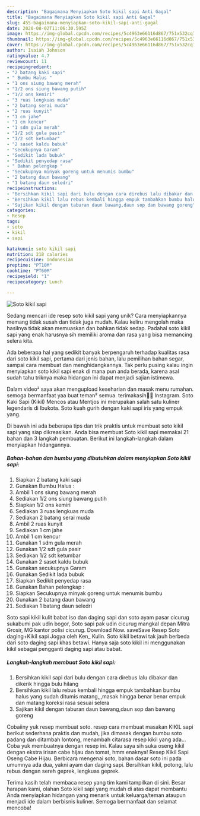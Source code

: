 ```yaml
---
description: "Bagaimana Menyiapkan Soto kikil sapi Anti Gagal"
title: "Bagaimana Menyiapkan Soto kikil sapi Anti Gagal"
slug: 455-bagaimana-menyiapkan-soto-kikil-sapi-anti-gagal
date: 2020-08-02T11:06:30.595Z
image: https://img-global.cpcdn.com/recipes/5c4963e66116d867/751x532cq70/soto-kikil-sapi-foto-resep-utama.jpg
thumbnail: https://img-global.cpcdn.com/recipes/5c4963e66116d867/751x532cq70/soto-kikil-sapi-foto-resep-utama.jpg
cover: https://img-global.cpcdn.com/recipes/5c4963e66116d867/751x532cq70/soto-kikil-sapi-foto-resep-utama.jpg
author: Isaiah Johnson
ratingvalue: 4.7
reviewcount: 11
recipeingredient:
- "2 batang kaki sapi"
- " Bumbu Halus "
- "1 ons siung bawang merah"
- "1/2 ons siung bawang putih"
- "1/2 ons kemiri"
- "3 ruas lengkuas muda"
- "2 batang serai muda"
- "2 ruas kunyit"
- "1 cm jahe"
- "1 cm kencur"
- "1 sdm gula merah"
- "1/2 sdt gula pasir"
- "1/2 sdt ketumbar"
- "2 saset kaldu bubuk"
- "secukupnya Garam"
- "Sedikit lada bubuk"
- "Sedikit penyedap rasa"
- " Bahan pelengkap "
- "Secukupnya minyak goreng untuk menumis bumbu"
- "2 batang daun bawang"
- "1 batang daun seledri"
recipeinstructions:
- "Bersihkan kikil sapi dari bulu dengan cara direbus lalu dibakar dan dikerik hingga bulu hilang"
- "Bersihkan kikil lalu rebus kembali hingga empuk tambahkan bumbu halus yang sudah ditumis matang,,,masak hingga benar benar empuk dan matang koreksi rasa sesuai selera"
- "Sajikan kikil dengan taburan daun bawang,daun sop dan bawang goreng"
categories:
- Resep
tags:
- soto
- kikil
- sapi

katakunci: soto kikil sapi 
nutrition: 218 calories
recipecuisine: Indonesian
preptime: "PT10M"
cooktime: "PT60M"
recipeyield: "1"
recipecategory: Lunch

---
```



![Soto kikil sapi](https://img-global.cpcdn.com/recipes/5c4963e66116d867/751x532cq70/soto-kikil-sapi-foto-resep-utama.jpg)

Sedang mencari ide resep soto kikil sapi yang unik? Cara menyiapkannya memang tidak susah dan tidak juga mudah. Kalau keliru mengolah maka hasilnya tidak akan memuaskan dan bahkan tidak sedap. Padahal soto kikil sapi yang enak harusnya sih memiliki aroma dan rasa yang bisa memancing selera kita.

Ada beberapa hal yang sedikit banyak berpengaruh terhadap kualitas rasa dari soto kikil sapi, pertama dari jenis bahan, lalu pemilihan bahan segar, sampai cara membuat dan menghidangkannya. Tak perlu pusing kalau ingin menyiapkan soto kikil sapi enak di mana pun anda berada, karena asal sudah tahu triknya maka hidangan ini dapat menjadi sajian istimewa.

Dalam video² saya akan mengupload keseharian dan masak menu rumahan. semoga bermanfaat yaa buat teman² semua. terimakasih🙏💐 Instagram. Soto Kaki Sapi (Kikil) Mencos atau Mentjos ini merupakan salah satu kuliner legendaris di Ibukota. Soto kuah gurih dengan kaki sapi iris yang empuk yang.


Di bawah ini ada beberapa tips dan trik praktis untuk membuat soto kikil sapi yang siap dikreasikan. Anda bisa membuat Soto kikil sapi memakai 21 bahan dan 3 langkah pembuatan. Berikut ini langkah-langkah dalam menyiapkan hidangannya.

<!--inarticleads1-->

##### Bahan-bahan dan bumbu yang dibutuhkan dalam menyiapkan Soto kikil sapi:

1. Siapkan 2 batang kaki sapi
1. Gunakan  Bumbu Halus :
1. Ambil 1 ons siung bawang merah
1. Sediakan 1/2 ons siung bawang putih
1. Siapkan 1/2 ons kemiri
1. Sediakan 3 ruas lengkuas muda
1. Sediakan 2 batang serai muda
1. Ambil 2 ruas kunyit
1. Sediakan 1 cm jahe
1. Ambil 1 cm kencur
1. Gunakan 1 sdm gula merah
1. Gunakan 1/2 sdt gula pasir
1. Sediakan 1/2 sdt ketumbar
1. Gunakan 2 saset kaldu bubuk
1. Gunakan secukupnya Garam
1. Gunakan Sedikit lada bubuk
1. Siapkan Sedikit penyedap rasa
1. Gunakan  Bahan pelengkap :
1. Siapkan Secukupnya minyak goreng untuk menumis bumbu
1. Gunakan 2 batang daun bawang
1. Sediakan 1 batang daun seledri


Soto sapi kikil kulit babat iso dan daging sapi dan soto ayam pasar cicurug sukabumi pak udin bogor, Soto sapi pak udin cicurug mangkal depan Mitra Grosir, MG kantor polisi cicurug. Download Now. saveSave Resep Soto daging+Kikil sapi Jogya oleh Ken_ Kulin. Soto kikil betawi tak jauh berbeda dari soto daging sapi khas betawi. Hanya saja soto kikil ini menggunakan kikil sebagai pengganti daging sapi atau babat. 

<!--inarticleads2-->

##### Langkah-langkah membuat Soto kikil sapi:

1. Bersihkan kikil sapi dari bulu dengan cara direbus lalu dibakar dan dikerik hingga bulu hilang
1. Bersihkan kikil lalu rebus kembali hingga empuk tambahkan bumbu halus yang sudah ditumis matang,,,masak hingga benar benar empuk dan matang koreksi rasa sesuai selera
1. Sajikan kikil dengan taburan daun bawang,daun sop dan bawang goreng


Cobaiiny yuk resep membuat soto. resep cara membuat masakan KIKIL sapi berikut sederhana praktis dan mudah, jika dimasak dengan bumbu soto padang dan ditambah lontong, menambah citarasa resep kikil yang ada… Coba yuk membuatnya dengan resep ini. Kalau saya sih suka oseng kikil dengan ekstra irisan cabe hijau dan tomat, hmm enaknya! Resep Kikil Sapi Oseng Cabe Hijau. Berbicara mengenai soto, bahan dasar soto ini pada umumnya ada dua, yakni ayam dan daging sapi. Bersihkan kikil, potong, lalu rebus dengan sereh geprek, lengkuas geprek. 

Terima kasih telah membaca resep yang tim kami tampilkan di sini. Besar harapan kami, olahan Soto kikil sapi yang mudah di atas dapat membantu Anda menyiapkan hidangan yang menarik untuk keluarga/teman ataupun menjadi ide dalam berbisnis kuliner. Semoga bermanfaat dan selamat mencoba!
